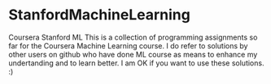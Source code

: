 # StanfordMachineLearning
Coursera Stanford ML
This is a collection of programming assignments so far for the Coursera Machine Learning course.
I do refer to solutions by other users on github who have done ML course as means to enhance my undertanding and to learn better.
I am OK if you want to use these solutions. :)

